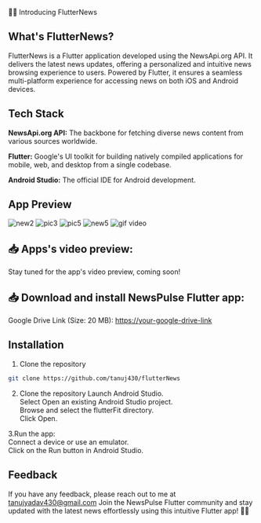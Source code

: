 📰📱 Introducing FlutterNews

##  What's FlutterNews?
FlutterNews is a Flutter application developed using the NewsApi.org API. It delivers the latest news updates, offering a personalized and intuitive news browsing experience to users. Powered by Flutter, it ensures a seamless multi-platform experience for accessing news on both iOS and Android devices.

## Tech Stack

**NewsApi.org API:** The backbone for fetching diverse news content from various sources worldwide.

**Flutter:** Google's UI toolkit for building natively compiled applications for mobile, web, and desktop from a single codebase.

**Android Studio:** The official IDE for Android development.

## App Preview
![new2](https://github.com/tanuj430/flutterNews/assets/71175428/4a5f073e-e0d7-427b-a237-6e36f680b77c)
![pic3](https://github.com/tanuj430/flutterNews/assets/71175428/8aa3a1d8-2aed-4e6d-8a5a-6acc92740897)
![pic5](https://github.com/tanuj430/flutterNews/assets/71175428/d907bbc0-21d5-4129-901b-6567782c9db4)
![new5](https://github.com/tanuj430/flutterNews/assets/71175428/349f207e-b27d-4bc9-b6cf-236848df5efc)
![gif video](https://github.com/tanuj430/flutterNews/assets/71175428/7ac794e1-3614-450b-94ab-6b3cb7375ce5)







## 📥 Apps's video preview:
Stay tuned for the app's video preview, coming soon!

## 📥 Download and install NewsPulse Flutter app:

Google Drive Link (Size: 20 MB): 
[https://your-google-drive-link](https://drive.google.com/file/d/1SsxRp_oENtIY38-YzbEr4_p89IHQRXZ5/view?usp=sharing)

## Installation

1. Clone the repository

```bash
git clone https://github.com/tanuj430/flutterNews
```
2. Clone the repository
Launch Android Studio.\
Select Open an existing Android Studio project.\
Browse and select the flutterFit directory.\
Click Open.    

3.Run the app:\
Connect a device or use an emulator.\
Click on the Run button in Android Studio.

## Feedback
If you have any feedback, please reach out to me at tanujyadav430@gmail.com
Join the NewsPulse Flutter community and stay updated with the latest news effortlessly using this intuitive Flutter app! 📰📱
